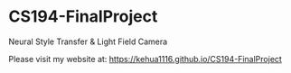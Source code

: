 # CS194-FinalProject

Neural Style Transfer & Light Field Camera

Please visit my website at: https://kehua1116.github.io/CS194-FinalProject